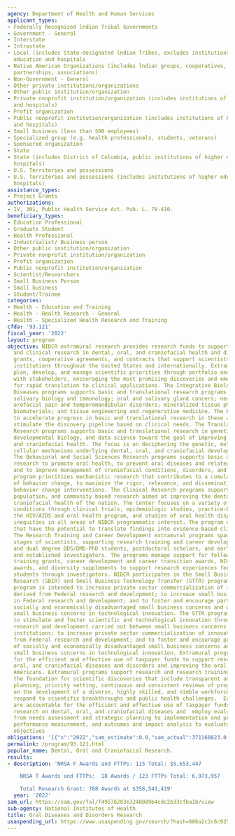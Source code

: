 ```yaml
---
agency: Department of Health and Human Services
applicant_types:
- Federally Recognized lndian Tribal Governments
- Government - General
- Interstate
- Intrastate
- Local (includes State-designated lndian Tribes, excludes institutions of higher
  education and hospitals
- Native American Organizations (includes lndian groups, cooperatives, corporations,
  partnerships, associations)
- Non-Government - General
- Other private institutions/organizations
- Other public institution/organization
- Private nonprofit institution/organization (includes institutions of higher education
  and hospitals)
- Profit organization
- Public nonprofit institution/organization (includes institutions of higher education
  and hospitals)
- Small business (less than 500 employees)
- Specialized group (e.g. health professionals, students, veterans)
- Sponsored organization
- State
- State (includes District of Columbia, public institutions of higher education and
  hospitals)
- U.S. Territories and possessions
- U.S. Territories and possessions (includes institutions of higher education and
  hospitals)
assistance_types:
- Project Grants
authorizations:
- IV, 301, Public Health Service Act. Pub. L. 78-410.
beneficiary_types:
- Education Professional
- Graduate Student
- Health Professional
- Industrialist/ Business person
- Other public institution/organization
- Private nonprofit institution/organization
- Profit organization
- Public nonprofit institution/organization
- Scientist/Researchers
- Small Business Person
- Small business
- Student/Trainee
categories:
- Health - Education and Training
- Health - Health Research - General
- Health - Specialized Health Research and Training
cfda: '93.121'
fiscal_year: '2022'
layout: program
objective: NIDCR extramural research provides research funds to support basic, translational,
  and clinical research in dental, oral, and craniofacial health and disease through
  grants, cooperative agreements, and contracts that support scientists working in
  institutions throughout the United States and internationally. Extramural programs
  plan, develop, and manage scientific priorities through portfolio analyses and consultation
  with stakeholders, encouraging the most promising discoveries and emerging technologies
  for rapid translation to clinical applications. The Integrative Biology and Infectious
  Diseases programs supports basic and translational research programs on oral microbiology;
  salivary biology and immunology; oral and salivary gland cancers; neuroscience of
  orofacial pain and temporomandibular disorders; mineralized tissue physiology; dental
  biomaterials; and tissue engineering and regenerative medicine. The branch aims
  to accelerate progress in basic and translational research in these areas, and further
  stimulate the discovery pipeline based on clinical needs. The Translational Genomics
  Research programs supports basic and translational research in genetics, genomics,
  developmental biology, and data science toward the goal of improving dental, oral,
  and craniofacial health. The focus is on deciphering the genetic, molecular, and
  cellular mechanisms underlying dental, oral, and craniofacial development and anomalies.
  The Behavioral and Social Sciences Research programs supports basic and applied
  research to promote oral health, to prevent oral diseases and related disabilities,
  and to improve management of craniofacial conditions, disorders, and injury. The
  program prioritizes mechanistic research that contributes to a cumulative science
  of behavior change, to maximize the rigor, relevance, and dissemination of efficacious
  behavior change interventions. The Clinical Research programs supports patient-oriented,
  population, and community based research aimed at improving the dental, oral, and
  craniofacial health of the nation. The Center focuses on a variety of diseases and
  conditions through clinical trials, epidemiologic studies, practice-based research,
  the HIV/AIDS and oral health program, and studies of oral health disparities and
  inequities in all areas of NIDCR programmatic interest. The program encourages investigations
  that have the potential to translate findings into evidence-based clinical applications.
  The Research Training and Career Development extramural programs span the career
  stages of scientists, supporting research training and career development for PhD
  and dual degree DDS/DMD-PhD students, postdoctoral scholars, and early career, midcareer,
  and established investigators. The programs manage support for fellowships, research
  training grants, career development and career transition awards, NIH loan repayment
  awards, and diversity supplements to support research experiences for high school
  students through investigators. NIDCR participates in the Small Business Innovation
  Research (SBIR) and Small Business Technology Transfer (STTR) programs. The SBIR
  program is intended to increase private sector commercialization of innovations
  derived from Federal research and development; to increase small business participation
  in Federal research and development; and to foster and encourage participation of
  socially and economically disadvantaged small business concerns and women-owned
  small business concerns in technological innovation. The STTR program is intended
  to stimulate and foster scientific and technological innovation through cooperative
  research and development carried out between small business concerns and research
  institutions; to increase private sector commercialization of innovations derived
  from Federal research and development; and to foster and encourage participation
  of socially and economically disadvantaged small business concerns and women-owned
  small business concerns in technological innovation. Extramural programs are accountable
  for the efficient and effective use of taxpayer funds to support research on dental,
  oral, and craniofacial diseases and disorders and improving the oral health of all
  Americans. Extramural programs support research and research training to establish
  the foundation for scientific discoveries that include transparent and rigorous
  planning, priority setting, continuous and consistent reviews of progress, and  focus
  on the development of a diverse, highly skilled, and nimble workforce that can rapidly
  respond to scientific breakthroughs and public health challenges.  Extramural programs
  are accountable for the efficient and effective use of taxpayer funds to support
  research on dental, oral, and craniofacial diseases and  employ evaluation domains,
  from needs assessment and strategic planning to implementation and process evaluation,
  performance measurement, and outcomes and impact analysis to evaluate strategic
  objectives
obligations: '[{"x":"2022","sam_estimate":0.0,"sam_actual":371168823.0,"usa_spending_actual":365330509.32},{"x":"2023","sam_estimate":388223000.0,"sam_actual":0.0,"usa_spending_actual":300323161.03},{"x":"2024","sam_estimate":386541000.0,"sam_actual":0.0,"usa_spending_actual":0.0}]'
permalink: /program/93.121.html
popular_name: Dental, Oral and Craniofacial Research.
results:
- description: 'NRSA F Awards and FTTPs: 115 Total: $5,653,447

    NRSA T Awards and FTTPs:  18 Awards / 123 FTTPs Total: 6,973,957

    Total Research Grant: 788 Awards at $358,541,419'
  year: '2022'
sam_url: https://sam.gov/fal/f4957b283e3248089b4cdc2b33cfba1b/view
sub-agency: National Institutes of Health
title: Oral Diseases and Disorders Research
usaspending_url: https://www.usaspending.gov/search/?hash=806a2c2c6c02553aeb67c2e12647e95c
---
```

